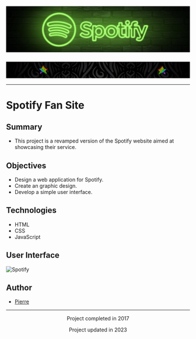 <h1 align="center">
  <img src="./Assets/header.png" alt="Spotify" />
</h1>
<img src="./Assets/star.gif" alt="star" />

---

# Spotify Fan Site

## Summary
- This project is a revamped version of the Spotify website aimed at showcasing their service.

## Objectives
- Design a web application for Spotify.
- Create an graphic design.
- Develop a simple user interface.

## Technologies
- HTML
- CSS
- JavaScript

## User Interface
<img src="./Assets/UI.png" alt="Spotify" />

## Author
- [Pierre](https://github.com/Pierre-Portfolio)

---

<p align="center">Project completed in 2017</p>
<p align="center">Project updated in 2023</p>
